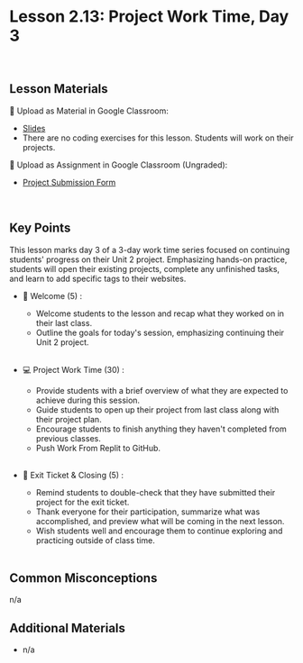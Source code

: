 # Lesson 2.13: Project Work Time, Day 3

<br>

## Lesson Materials

📖 Upload as Material in Google Classroom:
- [Slides](https://docs.google.com/presentation/d/1GuiqBSeFStW9mQuiBbAUsn9JFHbIEt-6KvIjnpm109M/edit?usp=sharing)
- There are no coding exercises for this lesson. Students will work on their projects.

📝 Upload as Assignment in Google Classroom (Ungraded):
- [Project Submission Form](https://forms.gle/jpemUa2fTs6DFdCX8)

<br>

## Key Points
This lesson marks day 3 of a 3-day work time series focused on continuing students' progress on their Unit 2 project. Emphasizing hands-on practice, students will open their existing projects, complete any unfinished tasks, and learn to add specific tags to their websites.

- 👋 Welcome (5) : 
    - Welcome students to the lesson and recap what they worked on in their last class.
    - Outline the goals for today's session, emphasizing continuing their Unit 2 project. <br><br>

- 💻 Project Work Time (30) :
    - Provide students with a brief overview of what they are expected to achieve during this session.
    - Guide students to open up their project from last class along with their project plan.
    - Encourage students to finish anything they haven't completed from previous classes.
    - Push Work From Replit to GitHub.<br><br>

- 👋 Exit Ticket & Closing (5) : 
    - Remind students to double-check that they have submitted their project for the exit ticket.
    - Thank everyone for their participation, summarize what was accomplished, and preview what will be coming in the next lesson.
    - Wish students well and encourage them to continue exploring and practicing outside of class time. <br><br>


## Common Misconceptions
n/a


## Additional Materials
- n/a
